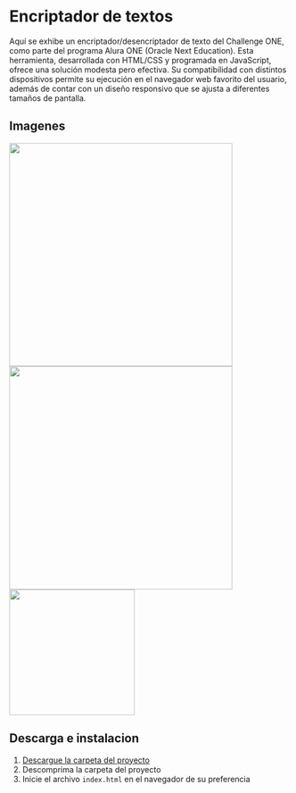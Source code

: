 <h1>Encriptador de textos</h1>
<p>
Aquí se exhibe un encriptador/desencriptador de texto del Challenge ONE, como parte del programa Alura ONE (Oracle Next Education). Esta herramienta, desarrollada con HTML/CSS y programada en JavaScript, ofrece una solución modesta pero efectiva. Su compatibilidad con distintos dispositivos permite su ejecución en el navegador web favorito del usuario, además de contar con un diseño responsivo que se ajusta a diferentes tamaños de pantalla.
</p>

<h2>Imagenes</h2>

<img src="https://github.com/IsaacCuautle/Encriptador-de-texto/assets/65583500/236e5d0b-5cba-4b11-bb31-af07189e059b" width="400px"/>
<img src="https://github.com/IsaacCuautle/Encriptador-de-texto/assets/65583500/13961450-524e-440f-a39d-9116dbdbdb58" width="400px"/>
<img src="https://github.com/IsaacCuautle/Encriptador-de-texto/assets/65583500/81024c3a-b972-4ee6-a60d-e2b81449ec1c" height="225px"/>



<h2>Descarga e instalacion</h2>

1. [Descargue la carpeta del proyecto](https://github.com/IsaacCuautle/Encriptador-de-texto/releases/download/v1.0.0/encriptador.zip)
2. Descomprima la carpeta del proyecto
3. Inicie el archivo `index.html` en el navegador de su preferencia
